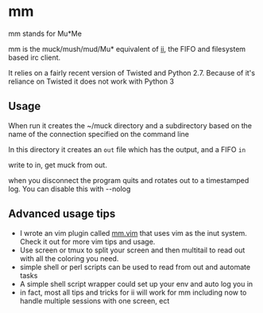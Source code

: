 # mm

mm stands for Mu*Me

mm is the muck/mush/mud/Mu* equivalent of [ii](http://tools.suckless.org/ii/), the FIFO and filesystem based irc client.

It relies on a fairly recent version of Twisted and Python 2.7. Because of it's reliance on Twisted it does not work with Python 3

## Usage
When run it creates the ~/muck directory and a subdirectory based on the name of the connection specified on the command line

In this directory it creates an `out` file which has the output, and a FIFO `in`

write to in, get muck from out.

when you disconnect the program quits and rotates out to a timestamped log. You can disable this with --nolog

## Advanced usage tips
- I wrote an vim plugin called [mm.vim](https://github.com/tbunnyman/mm.vim) that uses vim as the inut system. Check it out for more vim tips and usage.
- Use screen or tmux to split your screen and then multitail to read out with all the coloring you need.
- simple shell or perl scripts can be used to read from out and automate tasks
- A simple shell script wrapper could set up your env and auto log you in
- in fact, most all tips and tricks for ii will work for mm including now to handle multiple sessions with one screen, ect
